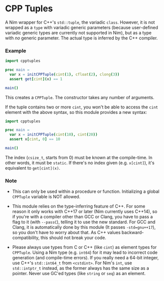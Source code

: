 # CPP Tuples

A Nim wrapper for C++'s `std::tuple`, the variadic `class`. However, it is not wrapped as a `type` with variadic generic parameters (because user-defined variadic generic types are currently not supported in Nim), but as a type with _no_ generic parameter. The actual type is inferred by the C++ compiler.

### Example

```nim
import cpptuples

proc main =
  var x = initCPPTuple(cint(1), cfloat(2), clong(3))
  assert get[cint](x) == 1

main()
```
This creates a `CPPTuple`. The constructor takes any number of arguments.

If the tuple contains two or more `cint`, you won't be able to access the `cint` element with the above syntax, so this module provides a new syntax:
```nim
import cpptuples

proc main =
  var x = initCPPTuple(cint(10), cint(20))
  assert x[cint, 0] == 10

main()
```

The index (`csize_t`, starts from 0) must be known at the compile-time. In other words, it must be `static`.
If there's no index given (e.g. `x[cint]`), it's equivalent to `get[cint](x)`.

### Note

+ This can only be used within a procedure or function. Initializing a global `CPPTuple` variable is NOT allowed.

+ This module relies on the type-inferring feature of C++. For some reason it only works with C++17 or later (Nim currently uses C++14), so if you're with a compiler other than GCC or Clang, you have to pass a flag to it (with `--passC`), telling it to use the new standard. For GCC and Clang, it is automatically done by this module (It passes `-std=gnu++17`), so you don't have to worry about that. As C++ values backward-compatibility, this should not break your code.

+ Please always use types from C or C++ (like `cint`) as element types for `CPPTuple`. Using a Nim type (e.g. `int64`) for it may lead to incorrect code generation (and compile-time errors). If you really need a 64-bit integer, use C++'s `std::int64_t` from `<cstdint>`. For Nim's `int`, use `std::intptr_t` instead, as the former always has the same size as a pointer. Never use GC'ed types (like `string` or `seq`) as an element.
